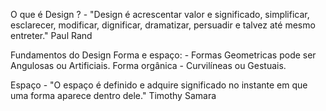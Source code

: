 O que é Design ?
    - "Design é acrescentar valor e significado, simplificar, esclarecer, modificar, dignificar, dramatizar, persuadir e talvez até mesmo entreter." Paul Rand

Fundamentos do Design
    Forma e espaço:
        - Formas Geometricas pode ser Angulosas ou Artificiais.
    Forma orgânica
        - Curvilíneas ou Gestuais.

Espaço
    - "O espaço é definido e adquire significado no instante em que uma forma aparece dentro dele." Timothy Samara

